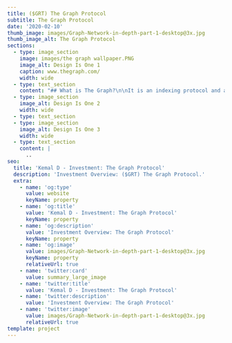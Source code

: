 ```yaml
---
title: ($GRT) The Graph Protocol
subtitle: The Graph Protocol
date: '2020-02-10'
thumb_image: images/Graph-Network-in-depth-part-1-desktop@3x.jpg
thumb_image_alt: The Graph Protocol
sections:
  - type: image_section
    image: images/the graph wallpaper.PNG
    image_alt: Design Is One 1
    caption: www.thegraph.com/
    width: wide
  - type: text_section
    content: "## What is The Graph?\n\nIt is an indexing protocol and a global API aimed at organizing blockchain data, while making it easily accessible via GraphQL. Developers can use\_[Graph Explorer](https://thegraph.com/explorer/)\_to search, find, and publish all the public data they need to build decentralized applications. This\_makes it possible for developers\_build serverless dApps that run entirely on public infrastructures.\n\n## What is the GRT token?\n\nGRT coin is the\_native token of the network that’s used to coordinate work. Node operators (called Indexers) can\_stake and earn GRT for processing queries. Anyone can delegate their tokens\_to indexers to secure the network and earn rewards. Curators organize data on The Graph by signaling GRT on useful APIs, called subgraphs. Indexers, Delegators, and Curators work together to organize the data for the crypto economy and maintain a useful global API for DeFi and Web3.\n\n## Who are the founders?\n\nIt was founded by Yaniv Tal (Project Lead), Jannis Pohlman (Tech Lead), and Brandom Ramirez (Research Lead)\n\n## Who are the investors?\n\nThey closed a $5 million private token sale funded by Coinbase Ventures, Framework Ventures, Digital Currency Group, and more; while also did\_a $2.5 million seed round led by Multicoin Capital. A public sale round of $12 million was also concluded few months before the launch of mainnet.\n\n![](https://s3.amazonaws.com/assets.coingecko.com/app/public/ckeditor_assets/pictures/1188/content_the-graph-protocol-how-it-works.png)\n\n## How does the protocol\_work?\n\nDevelopers can define a subgraph which specifies\_how blockchain data are structured to be consumed by app and dapp developers. App and dapp developers can\_query the\_network using subgraph schemas with\_GraphQL which are paid in\_GRT tokens.\n\nThese data are served by indexers who act\_as nodes,\_incentivized with GRT tokens to ensure that the API is always available in a decentralized manner and data are served correctly.\n\nAs there can be many subgraphs out there, curators are tasked to find the subgraphs that are most useful to developers. Curators are also incentivized with GRT tokens to find the best subgraph that others would find useful.\n\n## Who are its users?\n\nDevelopers are able to obtain most of the essential\_[Ethereum](https://www.coingecko.com/en/coins/ethereum)\_data through The Graph which includes data for\_[Uniswap](https://www.coingecko.com/en/coins/uniswap),\_[Balancer](https://www.coingecko.com/en/coins/balancer),\_[Curve](https://www.coingecko.com/en/coins/curve-dao-token),\_[Aave](https://www.coingecko.com/en/coins/aave), Moloch DAO,\_[Compound](https://www.coingecko.com/en/coins/compound), and more.\n\nApps and dapps that are using The Graph includes CoinGecko, Uniswap Info, Decentraland, Synthetix, Aragon, and more.\n\nThe service have also recently expanded to offer data from other blockchains such as\_[Binance Smart Chain](https://www.coingecko.com/en/categories/binance-smart-chain), Bitcoin, Cosmos,\_[Avalanche](https://www.coingecko.com/en/categories/avalanche-ecosystem), Flow,\_[Polygon POS](https://www.coingecko.com/en/categories/polygon-ecosystem), Arbitrum, Celo, and more.\n"
  - type: image_section
    image_alt: Design Is One 2
    width: wide
  - type: text_section
  - type: image_section
    image_alt: Design Is One 3
    width: wide
  - type: text_section
    content: |
      ..
seo:
  title: 'Kemal D - Investment: The Graph Protocol'
  description: 'Investment Overview: ($GRT) The Graph Protocol.'
  extra:
    - name: 'og:type'
      value: website
      keyName: property
    - name: 'og:title'
      value: 'Kemal D - Investment: The Graph Protocol'
      keyName: property
    - name: 'og:description'
      value: 'Investment Overview: The Graph Protocol'
      keyName: property
    - name: 'og:image'
      value: images/Graph-Network-in-depth-part-1-desktop@3x.jpg
      keyName: property
      relativeUrl: true
    - name: 'twitter:card'
      value: summary_large_image
    - name: 'twitter:title'
      value: 'Kemal D - Investment: The Graph Protocol'
    - name: 'twitter:description'
      value: 'Investment Overview: The Graph Protocol'
    - name: 'twitter:image'
      value: images/Graph-Network-in-depth-part-1-desktop@3x.jpg
      relativeUrl: true
template: project
---
```

